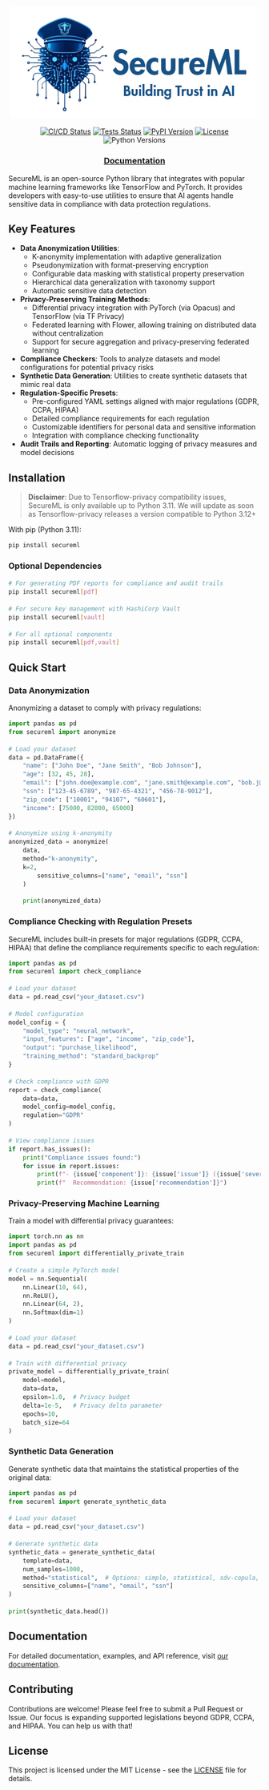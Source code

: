 <p align="center">
  <img src="https://github.com/scimorph/secureml/blob/master/secureml_logo_2-.png" alt="SecureML Logo" width="500">
</p>

<p align="center">
  <a href="https://github.com/scimorph/secureml/actions/workflows/ci.yml"><img src="https://img.shields.io/github/actions/workflow/status/scimorph/secureml/ci.yml?branch=master&label=CI/CD&logo=github" alt="CI/CD Status"></a>
  <a href="https://github.com/scimorph/secureml/actions/workflows/ci.yml"><img src="https://img.shields.io/github/actions/workflow/status/scimorph/secureml/ci.yml?branch=master&label=tests&logo=pytest" alt="Tests Status"></a>
  <a href="https://pypi.org/project/secureml/"><img src="https://img.shields.io/pypi/v/secureml.svg" alt="PyPI Version"></a>
  <a href="https://github.com/scimorph/secureml/blob/master/LICENSE"><img src="https://img.shields.io/github/license/scimorph/secureml" alt="License"></a>
  <img src="https://img.shields.io/pypi/pyversions/secureml.svg" alt="Python Versions">
</p>

<h3 align="center">
  <a href="https://secureml.readthedocs.io/en/latest/index.html">Documentation</a>
</h3>

SecureML is an open-source Python library that integrates with popular machine learning frameworks like TensorFlow and PyTorch. It provides developers with easy-to-use utilities to ensure that AI agents handle sensitive data in compliance with data protection regulations.

## Key Features

- **Data Anonymization Utilities**:
  - K-anonymity implementation with adaptive generalization
  - Pseudonymization with format-preserving encryption
  - Configurable data masking with statistical property preservation
  - Hierarchical data generalization with taxonomy support
  - Automatic sensitive data detection
- **Privacy-Preserving Training Methods**: 
  - Differential privacy integration with PyTorch (via Opacus) and TensorFlow (via TF Privacy)
  - Federated learning with Flower, allowing training on distributed data without centralization
  - Support for secure aggregation and privacy-preserving federated learning
- **Compliance Checkers**: Tools to analyze datasets and model configurations for potential privacy risks
- **Synthetic Data Generation**: Utilities to create synthetic datasets that mimic real data
- **Regulation-Specific Presets**: 
  - Pre-configured YAML settings aligned with major regulations (GDPR, CCPA, HIPAA)
  - Detailed compliance requirements for each regulation
  - Customizable identifiers for personal data and sensitive information
  - Integration with compliance checking functionality
- **Audit Trails and Reporting**: Automatic logging of privacy measures and model decisions

## Installation
> **Disclaimer**: Due to Tensorflow-privacy compatibility issues, SecureML is only available up to Python 3.11. We will update as soon as Tensorflow-privacy releases a version compatible to Python 3.12+

With pip (Python 3.11):
```bash
pip install secureml
```
### Optional Dependencies

```bash
# For generating PDF reports for compliance and audit trails
pip install secureml[pdf]

# For secure key management with HashiCorp Vault
pip install secureml[vault]

# For all optional components
pip install secureml[pdf,vault]
```

## Quick Start

### Data Anonymization

Anonymizing a dataset to comply with privacy regulations:

```python
import pandas as pd
from secureml import anonymize

# Load your dataset
data = pd.DataFrame({
    "name": ["John Doe", "Jane Smith", "Bob Johnson"],
    "age": [32, 45, 28],
    "email": ["john.doe@example.com", "jane.smith@example.com", "bob.j@example.com"],
    "ssn": ["123-45-6789", "987-65-4321", "456-78-9012"],
    "zip_code": ["10001", "94107", "60601"],
    "income": [75000, 82000, 65000]
})
    
# Anonymize using k-anonymity
anonymized_data = anonymize(
    data,
    method="k-anonymity",
    k=2,
        sensitive_columns=["name", "email", "ssn"]
    )
    
    print(anonymized_data)
```

### Compliance Checking with Regulation Presets

SecureML includes built-in presets for major regulations (GDPR, CCPA, HIPAA) that define the compliance requirements specific to each regulation:

```python
import pandas as pd
from secureml import check_compliance
    
# Load your dataset
data = pd.read_csv("your_dataset.csv")
    
# Model configuration
model_config = {
    "model_type": "neural_network",
    "input_features": ["age", "income", "zip_code"],
    "output": "purchase_likelihood",
    "training_method": "standard_backprop"
}
    
# Check compliance with GDPR
report = check_compliance(   
    data=data,
    model_config=model_config,
    regulation="GDPR"
)
    
# View compliance issues
if report.has_issues():
    print("Compliance issues found:")
    for issue in report.issues:
        print(f"- {issue['component']}: {issue['issue']} ({issue['severity']})")
        print(f"  Recommendation: {issue['recommendation']}")

```

### Privacy-Preserving Machine Learning

Train a model with differential privacy guarantees:

```python
import torch.nn as nn
import pandas as pd
from secureml import differentially_private_train
    
# Create a simple PyTorch model
model = nn.Sequential(
    nn.Linear(10, 64),
    nn.ReLU(),
    nn.Linear(64, 2),
    nn.Softmax(dim=1)
)
    
# Load your dataset
data = pd.read_csv("your_dataset.csv")
    
# Train with differential privacy
private_model = differentially_private_train(
    model=model,
    data=data,
    epsilon=1.0,  # Privacy budget
    delta=1e-5,   # Privacy delta parameter
    epochs=10,
    batch_size=64
)
```

### Synthetic Data Generation

Generate synthetic data that maintains the statistical properties of the original data:

```python
import pandas as pd
from secureml import generate_synthetic_data
    
# Load your dataset
data = pd.read_csv("your_dataset.csv")
    
# Generate synthetic data
synthetic_data = generate_synthetic_data(
    template=data,
    num_samples=1000,
    method="statistical",  # Options: simple, statistical, sdv-copula, gan
    sensitive_columns=["name", "email", "ssn"]
)
    
print(synthetic_data.head())
```

## Documentation

For detailed documentation, examples, and API reference, visit [our documentation](https://secureml.readthedocs.io).

## Contributing

Contributions are welcome! Please feel free to submit a Pull Request or Issue.
Our focus is expanding supported legislations beyond GDPR, CCPA, and HIPAA. You can help us with that!

## License

This project is licensed under the MIT License - see the [LICENSE](LICENSE) file for details.